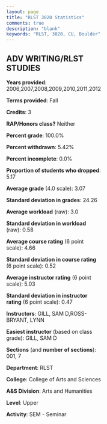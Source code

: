 ```yaml
---
layout: page
title: "RLST 3020 Statistics"
comments: true
description: "blank"
keywords: "RLST, 3020, CU, Boulder"
--- 
```

<head>
<script src="https://ajax.googleapis.com/ajax/libs/jquery/2.1.3/jquery.min.js"></script>
<script src="https://dl.dropboxusercontent.com/s/pc42nxpaw1ea4o9/highcharts.js?dl=0"></script>
<!-- <script src="../assets/js/highcharts.js"></script> -->
<style type="text/css">@font-face {
	font-family: "Bebas Neue";
	src: url(https://www.filehosting.org/file/details/544349/BebasNeue%20Regular.otf) format("opentype");
	}
	h1.Bebas { 
		font-family: "Bebas Neue", Verdana, Tahoma;
	}
</style>
</head>
<body>
	<div id="container" style="float: right; width: 45%; height: 88%; margin-left: 2.5%; margin-right: 2.5%;"></div>
	<script language="JavaScript">
		$(document).ready(function() {
		var chart = {type: 'column'};
		var title = {text: 'Grade Distribution'};
		var xAxis = {categories: ['A','B','C','D','F'],crosshair: true};
		var yAxis = {min: 0,title: {text: 'Percentage'}};
		var tooltip = {headerFormat: '<center><b><span style="font-size:20px">{point.key}</span></b></center>',
		               pointFormat: '<td style="padding:0"><b>{point.y:.1f}%</b></td>',
		               footerFormat: '</table>',shared: true,useHTML: true};
		var plotOptions = {column: {pointPadding: 0.0,borderWidth: 0}};  
		var credits = {enabled: false};var series= [{name: 'Percent',data: [34.55,50.0,9.09,1.82,4.55,]}];
		var json = {};
		json.chart = chart;
		json.title = title;
		json.tooltip = tooltip;
		json.xAxis = xAxis;
		json.yAxis = yAxis;  
		json.series = series;
		json.plotOptions = plotOptions;  
		json.credits = credits;
		$('#container').highcharts(json);
	});
	</script>
</body>
			   
## ADV WRITING/RLST STUDIES

**Years provided**: 2006,2007,2008,2009,2010,2011,2012

**Terms provided**: Fall

**Credits**: 3

**RAP/Honors class?** Neither

**Percent grade**: 100.0%

**Percent withdrawn**: 5.42%

**Percent incomplete**: 0.0%

**Proportion of students who dropped**: 5.17

**Average grade** (4.0 scale): 3.07

**Standard deviation in grades**: 24.26

**Average workload** (raw): 3.0

**Standard deviation in workload** (raw): 0.58

**Average course rating** (6 point scale): 4.66

**Standard deviation in course rating** (6 point scale): 0.52

**Average instructor rating** (6 point scale): 5.03

**Standard deviation in instructor rating** (6 point scale): 0.47

**Instructors**: GILL, SAM D,ROSS-BRYANT, LYNN

**Easiest instructor** (based on class grade): GILL, SAM D

**Sections** (and **number of sections**): 001, 7

**Department**: RLST

**College**: College of Arts and Sciences

**A&S Division**: Arts and Humanities

**Level**: Upper

**Activity**: SEM - Seminar